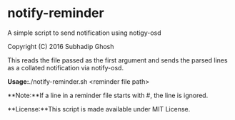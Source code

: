 # notify-reminder
A simple script to send notification using notigy-osd

Copyright (C) 2016 Subhadip Ghosh

This reads the file passed as the first argument and sends the parsed lines as a collated notification via notify-osd.

**Usage:**./notify-reminder.sh &lt;reminder file path&gt;

**Note:**If a line in a reminder file starts with #, the line is ignored.

**License:**This script is made available under MIT License.
